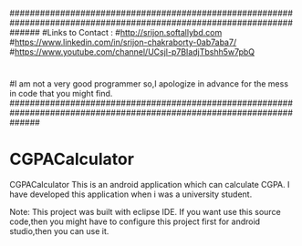 ######################################################################################################################
#Links to Contact :
#http://srijon.softallybd.com
#https://www.linkedin.com/in/srijon-chakraborty-0ab7aba7/
#https://www.youtube.com/channel/UCsjl-p7BIadjTbshh5w7pbQ
#
#I am not a very good programmer so,I apologize in advance for the mess in code that you might find.
######################################################################################################################

# CGPACalculator
CGPACalculator 
This is an android application which can calculate CGPA. 
I have developed this application when i was a university student. 

Note: This project was built with eclipse IDE. 
If you want use this source code,then you might have to 
configure this project first for android studio,then you can use it.
